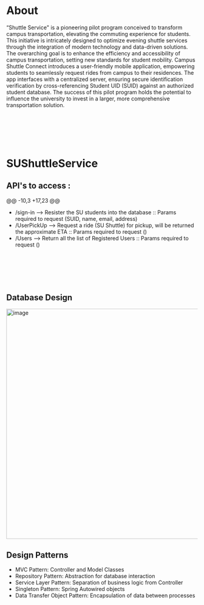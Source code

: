 # About 
“Shuttle Service" is a pioneering pilot program conceived to transform campus transportation, elevating the commuting experience for students. This initiative is intricately designed to optimize evening shuttle services through the integration of modern technology and data-driven solutions. The overarching goal is to enhance the efficiency and accessibility of campus transportation, setting new standards for student mobility. Campus Shuttle Connect introduces a user-friendly mobile application, empowering students to seamlessly request rides from campus to their residences. The app interfaces with a centralized server, ensuring secure identification verification by cross-referencing Student UID (SUID) against an authorized student database. The success of this pilot program holds the potential to influence the university to invest in a larger, more comprehensive transportation solution.

&nbsp;
---
&nbsp;

# SUShuttleService

## API's to access :
@@ -10,3 +17,23 @@
- /sign-in --> Resister the SU students into the database :: Params required to request (SUID, name, email, address)
- /UserPickUp --> Request a ride (SU Shuttle) for pickup, will be returned the approximate ETA :: Params required to request ()
- /Users --> Return all the list of Registered Users :: Params required to request ()

&nbsp;
---
&nbsp;
## Database Design
<img width="605" alt="image" src="https://github.com/nilesh507/SUShuttleService/assets/56382235/65ee90c7-cf13-4b44-af29-3e78d8cdaea0">

## Design Patterns 

- MVC Pattern: Controller and Model Classes
- Repository Pattern: Abstraction for database interaction 
- Service Layer Pattern: Separation of business logic from Controller
- Singleton Pattern: Spring Autowired objects
- Data Transfer Object Pattern: Encapsulation of data between processes
